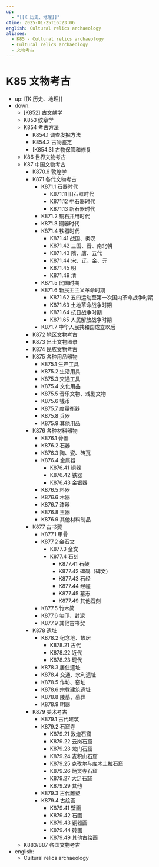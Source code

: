 ```yaml
---
up:
  - "[[K 历史、地理]]"
ctime: 2025-01-25T16:23:06
english: Cultural relics archaeology
aliases:
  - K85 - Cultural relics archaeology
  - Cultural relics archaeology
  - 文物考古
---
```


# K85 文物考古

- up: [[K 历史、地理]]
- down:
	- [K852] 古文献学
	- K853 纹章学
	- K854 考古方法
		- K854.1 调查发掘方法
		- K854.2 古物鉴定
		- [K854.3] 古物保管和修复
	- K86 世界文物考古
	- K87 中国文物考古
		- K870.6 敦煌学
		- K871 各代文物考古
			- K871.1 石器时代
				- K871.11 旧石器时代
				- K871.12 中石器时代
				- K871.13 新石器时代
			- K871.2 铜石并用时代
			- K871.3 铜器时代
			- K871.4 铁器时代
				- K871.41 战国、秦汉
				- K871.42 三国、晋、南北朝
				- K871.43 隋、唐、五代
				- K871.44 宋、辽、金、元
				- K871.45 明
				- K871.49 清
			- K871.5 民国时期
			- K871.6 新民主主义革命时期
				- K871.62 五四运动至第一次国内革命战争时期
				- K871.63 土地革命战争时期
				- K871.64 抗日战争时期
				- K871.65 人民解放战争时期
			- K871.7 中华人民共和国成立以后
		- K872 地区文物考古
		- K873 出土文物图录
		- K874 民族文物考古
		- K875 各种用品器物
			- K875.1 生产工具
			- K875.2 生活用具
			- K875.3 交通工具
			- K875.4 文化用品
			- K875.5 音乐文物、戏剧文物
			- K875.6 钱币
			- K875.7 度量衡器
			- K875.8 兵器
			- K875.9 其他用品
		- K876 各种材料器物
			- K876.1 骨器
			- K876.2 石器
			- K876.3 陶、瓷、砖瓦
			- K876.4 金属器
				- K876.41 铜器
				- K876.42 铁器
				- K876.43 金银器
			- K876.5 料器
			- K876.6 木器
			- K876.7 漆器
			- K876.8 玉器
			- K876.9 其他材料制品
		- K877 古书契
			- K877.1 甲骨
			- K877.2 金石文
				- K877.3 金文
				- K877.4 石刻
					- K877.41 石鼓
					- K877.42 碑碣（碑文）
					- K877.43 石经
					- K877.44 经幢
					- K877.45 墓志
					- K877.49 其他石刻
			- K877.5 竹木简
			- K877.6 玺印、封泥
			- K877.9 其他古书契
		- K878 遗址
			- K878.2 纪念地、故居
				- K878.21 古代
				- K878.22 近代
				- K878.23 现代
			- K878.3 居住遗址
			- K878.4 交通、水利遗址
			- K878.5 作坊、窑址
			- K878.6 宗教建筑遗址
			- K878.8 陵墓、墓葬
			- K878.9 明器
		- K879 美术考古
			- K879.1 古代建筑
			- K879.2 石窟寺
				- K879.21 敦煌石窟
				- K879.22 云岗石窟
				- K879.23 龙门石窟
				- K879.24 麦积山石窟
				- K879.25 克孜尔与库木土拉石窟
				- K879.26 炳灵寺石窟
				- K879.27 大足石窟
				- K879.29 其他
			- K879.3 古代雕塑
			- K879.4 古绘画
				- K879.41 壁画
				- K879.42 石画
				- K879.43 铜器画
				- K879.44 砖画
				- K879.49 其他古绘画
	- K883/887 各国文物考古
- english:
	- Cultural relics archaeology
